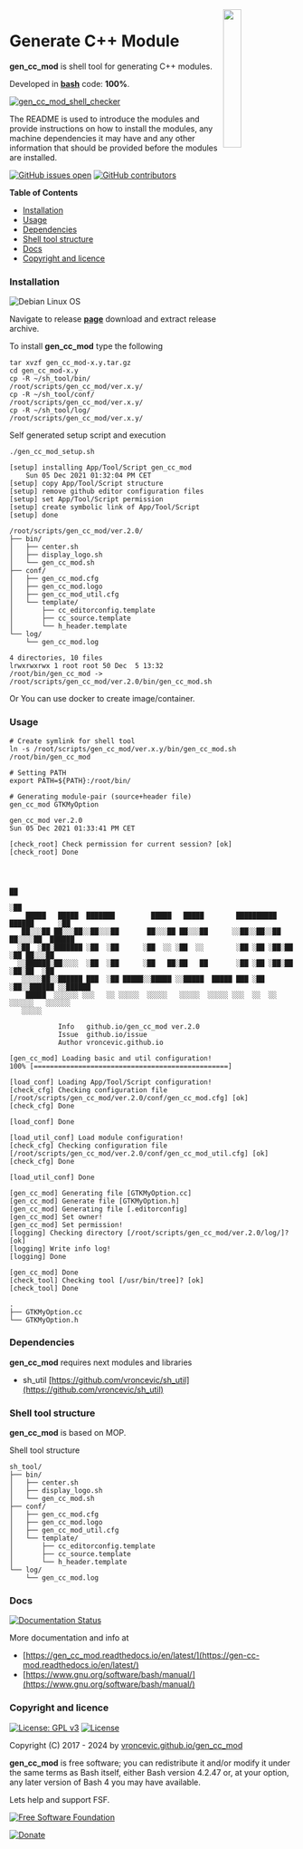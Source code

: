 <img align="right" src="https://raw.githubusercontent.com/vroncevic/gen_cc_mod/dev/docs/gen_cc_mod_logo.png" width="25%">

# Generate C++ Module

**gen_cc_mod** is shell tool for generating C++ modules.

Developed in **[bash](https://en.wikipedia.org/wiki/Bash_(Unix_shell))** code: **100%**.

[![gen_cc_mod_shell_checker](https://github.com/vroncevic/gen_cc_mod/actions/workflows/gen_cc_mod_shell_checker.yml/badge.svg)](https://github.com/vroncevic/gen_cc_mod/actions/workflows/gen_cc_mod_shell_checker.yml)

The README is used to introduce the modules and provide instructions on
how to install the modules, any machine dependencies it may have and any
other information that should be provided before the modules are installed.

[![GitHub issues open](https://img.shields.io/github/issues/vroncevic/gen_cc_mod.svg)](https://github.com/vroncevic/gen_cc_mod/issues) [![GitHub contributors](https://img.shields.io/github/contributors/vroncevic/gen_cc_mod.svg)](https://github.com/vroncevic/gen_cc_mod/graphs/contributors)

<!-- START doctoc generated TOC please keep comment here to allow auto update -->
<!-- DON'T EDIT THIS SECTION, INSTEAD RE-RUN doctoc TO UPDATE -->
**Table of Contents**

- [Installation](#installation)
- [Usage](#usage)
- [Dependencies](#dependencies)
- [Shell tool structure](#shell-tool-structure)
- [Docs](#docs)
- [Copyright and licence](#copyright-and-licence)

<!-- END doctoc generated TOC please keep comment here to allow auto update -->

### Installation

![Debian Linux OS](https://raw.githubusercontent.com/vroncevic/gen_cc_mod/dev/docs/debtux.png)

Navigate to release **[page](https://github.com/vroncevic/gen_cc_mod/releases)** download and extract release archive.

To install **gen_cc_mod** type the following

```
tar xvzf gen_cc_mod-x.y.tar.gz
cd gen_cc_mod-x.y
cp -R ~/sh_tool/bin/   /root/scripts/gen_cc_mod/ver.x.y/
cp -R ~/sh_tool/conf/  /root/scripts/gen_cc_mod/ver.x.y/
cp -R ~/sh_tool/log/   /root/scripts/gen_cc_mod/ver.x.y/
```

Self generated setup script and execution
```
./gen_cc_mod_setup.sh 

[setup] installing App/Tool/Script gen_cc_mod
	Sun 05 Dec 2021 01:32:04 PM CET
[setup] copy App/Tool/Script structure
[setup] remove github editor configuration files
[setup] set App/Tool/Script permission
[setup] create symbolic link of App/Tool/Script
[setup] done

/root/scripts/gen_cc_mod/ver.2.0/
├── bin/
│   ├── center.sh
│   ├── display_logo.sh
│   └── gen_cc_mod.sh
├── conf/
│   ├── gen_cc_mod.cfg
│   ├── gen_cc_mod.logo
│   ├── gen_cc_mod_util.cfg
│   └── template/
│       ├── cc_editorconfig.template
│       ├── cc_source.template
│       └── h_header.template
└── log/
    └── gen_cc_mod.log

4 directories, 10 files
lrwxrwxrwx 1 root root 50 Dec  5 13:32 /root/bin/gen_cc_mod -> /root/scripts/gen_cc_mod/ver.2.0/bin/gen_cc_mod.sh
```

Or You can use docker to create image/container.

### Usage

```
# Create symlink for shell tool
ln -s /root/scripts/gen_cc_mod/ver.x.y/bin/gen_cc_mod.sh /root/bin/gen_cc_mod

# Setting PATH
export PATH=${PATH}:/root/bin/

# Generating module-pair (source+header file)
gen_cc_mod GTKMyOption

gen_cc_mod ver.2.0
Sun 05 Dec 2021 01:33:41 PM CET

[check_root] Check permission for current session? [ok]
[check_root] Done

    	                                                     
                                                                                      
                                                                                  ██  
                                                                                 ░██  
    █████   █████  ███████         █████   █████        ██████████   ██████      ░██  
   ██░░░██ ██░░░██░░██░░░██       ██░░░██ ██░░░██      ░░██░░██░░██ ██░░░░██  ██████  
  ░██  ░██░███████ ░██  ░██      ░██  ░░ ░██  ░░        ░██ ░██ ░██░██   ░██ ██░░░██  
  ░░██████░██░░░░  ░██  ░██      ░██   ██░██   ██       ░██ ░██ ░██░██   ░██░██  ░██  
   ░░░░░██░░██████ ███  ░██ █████░░█████ ░░█████  █████ ███ ░██ ░██░░██████ ░░██████  
    █████  ░░░░░░ ░░░   ░░ ░░░░░  ░░░░░   ░░░░░  ░░░░░ ░░░  ░░  ░░  ░░░░░░   ░░░░░░   
   ░░░░░                                                                               
    	                                                     
    		Info   github.io/gen_cc_mod ver.2.0 
    		Issue  github.io/issue
    		Author vroncevic.github.io

[gen_cc_mod] Loading basic and util configuration!
100% [================================================]

[load_conf] Loading App/Tool/Script configuration!
[check_cfg] Checking configuration file [/root/scripts/gen_cc_mod/ver.2.0/conf/gen_cc_mod.cfg] [ok]
[check_cfg] Done

[load_conf] Done

[load_util_conf] Load module configuration!
[check_cfg] Checking configuration file [/root/scripts/gen_cc_mod/ver.2.0/conf/gen_cc_mod_util.cfg] [ok]
[check_cfg] Done

[load_util_conf] Done

[gen_cc_mod] Generating file [GTKMyOption.cc]
[gen_cc_mod] Generate file [GTKMyOption.h]
[gen_cc_mod] Generating file [.editorconfig]
[gen_cc_mod] Set owner!
[gen_cc_mod] Set permission!
[logging] Checking directory [/root/scripts/gen_cc_mod/ver.2.0/log/]? [ok]
[logging] Write info log!
[logging] Done

[gen_cc_mod] Done
[check_tool] Checking tool [/usr/bin/tree]? [ok]
[check_tool] Done

.
├── GTKMyOption.cc
└── GTKMyOption.h

```

### Dependencies

**gen_cc_mod** requires next modules and libraries
* sh_util [https://github.com/vroncevic/sh_util](https://github.com/vroncevic/sh_util)

### Shell tool structure

**gen_cc_mod** is based on MOP.

Shell tool structure
```
sh_tool/
├── bin/
│   ├── center.sh
│   ├── display_logo.sh
│   └── gen_cc_mod.sh
├── conf/
│   ├── gen_cc_mod.cfg
│   ├── gen_cc_mod.logo
│   ├── gen_cc_mod_util.cfg
│   └── template/
│       ├── cc_editorconfig.template
│       ├── cc_source.template
│       └── h_header.template
└── log/
    └── gen_cc_mod.log
```

### Docs

[![Documentation Status](https://readthedocs.org/projects/gen_cc_mod/badge/?version=latest)](https://gen-cc-mod.readthedocs.io/projects/gen_cc_mod/en/latest/?badge=latest)

More documentation and info at
* [https://gen_cc_mod.readthedocs.io/en/latest/](https://gen-cc-mod.readthedocs.io/en/latest/)
* [https://www.gnu.org/software/bash/manual/](https://www.gnu.org/software/bash/manual/)

### Copyright and licence

[![License: GPL v3](https://img.shields.io/badge/License-GPLv3-blue.svg)](https://www.gnu.org/licenses/gpl-3.0) [![License](https://img.shields.io/badge/License-Apache%202.0-blue.svg)](https://opensource.org/licenses/Apache-2.0)

Copyright (C) 2017 - 2024 by [vroncevic.github.io/gen_cc_mod](https://vroncevic.github.io/gen_cc_mod)

**gen_cc_mod** is free software; you can redistribute it and/or modify
it under the same terms as Bash itself, either Bash version 4.2.47 or,
at your option, any later version of Bash 4 you may have available.

Lets help and support FSF.

[![Free Software Foundation](https://raw.githubusercontent.com/vroncevic/gen_cc_mod/dev/docs/fsf-logo_1.png)](https://my.fsf.org/)

[![Donate](https://www.paypalobjects.com/en_US/i/btn/btn_donateCC_LG.gif)](https://my.fsf.org/donate/)

